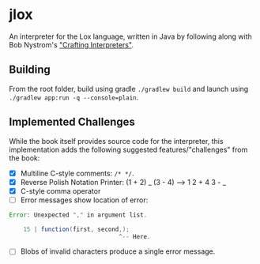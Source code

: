 # jlox

An interpreter for the Lox language, written in Java by following along with Bob Nystrom's ["Crafting Interpreters"](http://craftinginterpreters.com/).

## Building

From the root folder, build using gradle `./gradlew build` and launch using `./gradlew app:run -q --console=plain`.

## Implemented Challenges

While the book itself provides source code for the interpreter, this implementation adds the following suggested features/"challenges" from the book:

- [x] Multiline C-style comments: `/* */`.
- [x] Reverse Polish Notation Printer: (1 + 2) _ (3 - 4) --> 1 2 + 4 3 - _
- [x] C-style comma operator
- [ ] Error messages show location of error:

```java
Error: Unexpected "," in argument list.

    15 | function(first, second,);
                               ^-- Here.
```

- [ ] Blobs of invalid characters produce a single error message.
